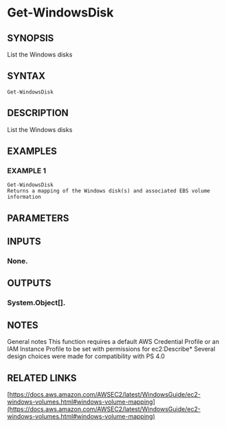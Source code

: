 # Get-WindowsDisk

## SYNOPSIS
List the Windows disks

## SYNTAX

```
Get-WindowsDisk
```

## DESCRIPTION
List the Windows disks

## EXAMPLES

### EXAMPLE 1
```
Get-WindowsDisk
Returns a mapping of the Windows disk(s) and associated EBS volume information
```

## PARAMETERS

## INPUTS

### None.
## OUTPUTS

### System.Object[].
## NOTES
General notes
This function requires a default AWS Credential Profile or an IAM Instance
Profile to be set with permissions for ec2:Describe*
Several design choices were made for compatibility with PS 4.0

## RELATED LINKS

[https://docs.aws.amazon.com/AWSEC2/latest/WindowsGuide/ec2-windows-volumes.html#windows-volume-mapping](https://docs.aws.amazon.com/AWSEC2/latest/WindowsGuide/ec2-windows-volumes.html#windows-volume-mapping)

